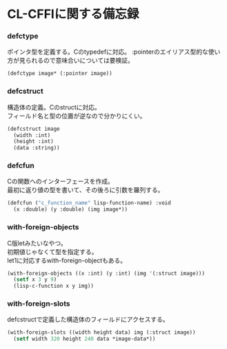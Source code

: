 # CL-CFFIに関する備忘録

### defctype  
ポインタ型を定義する。Cのtypedefに対応。
:pointerのエイリアス型的な使い方が見られるので意味合いについては要検証。  
```lisp
(defctype image* (:pointer image))
```

### defcstruct  
構造体の定義。Cのstructに対応。  
フィールド名と型の位置が逆なので分かりにくい。  
```lisp
(defcstruct image
  (width :int)
  (height :int)
  (data :string))
```

### defcfun  
Cの関数へのインターフェースを作成。  
最初に返り値の型を書いて、その後ろに引数を羅列する。  
```lisp
(defcfun ("c_function_name" lisp-function-name) :void
  (x :double) (y :double) (img image*))
```

### with-foreign-objects  
C版letみたいなやつ。  
初期値じゃなくて型を指定する。  
let1に対応するwith-foreign-objectもある。  
```lisp
(with-foreign-objects ((x :int) (y :int) (img '(:struct image)))
  (setf x 3 y 9)
  (lisp-c-function x y img))
```

### with-foreign-slots  
defcstructで定義した構造体のフィールドにアクセスする。  
```lisp
(with-foreign-slots ((width height data) img (:struct image))
  (setf width 320 height 240 data *image-data*))
```
